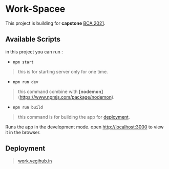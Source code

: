 # Work-Spacee
This project is building for **capstone**  [BCA 2021](https://ums.lpu.in/lpuums).

## Available Scripts 
in this project you can run :

- `npm start`
> this is for starting server only for one time.

- `npm run dev`
> this command combine with **[nodemon]**(https://www.npmjs.com/package/nodemon).

- `npm run build`
> this command is for building the app for [deployment](https://netlify.com).

Runs the app in the development mode.
open [http://localhost:3000](http://localhost:3000) to view it in the browser.


## Deployment

> [work.vegihub.in](https://work.vegihub.in)
